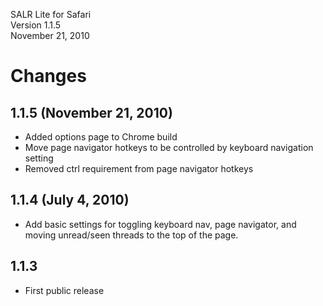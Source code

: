 SALR Lite for Safari  
Version 1.1.5  
November 21, 2010

# Changes

## 1.1.5 (November 21, 2010)

* Added options page to Chrome build
* Move page navigator hotkeys to be controlled by keyboard navigation setting
* Removed ctrl requirement from page navigator hotkeys

## 1.1.4 (July 4, 2010)

* Add basic settings for toggling keyboard nav, page navigator, and moving unread/seen threads to the top of the page.

## 1.1.3

* First public release
